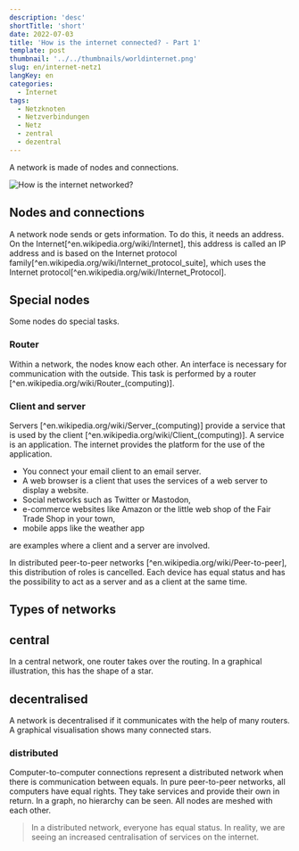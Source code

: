 ```yaml
---
description: 'desc'
shortTitle: 'short'
date: 2022-07-03
title: 'How is the internet connected? - Part 1'
template: post
thumbnail: '../../thumbnails/worldinternet.png'
slug: en/internet-netz1
langKey: en
categories:
  - Internet
tags:
  - Netzknoten
  - Netzverbindungen
  - Netz
  - zentral
  - dezentral
---
```



A network is made of nodes and connections.

![How is the internet networked?](/images/1a.en.png)

## Nodes and connections

A network node sends or gets information. To do this, it needs an address. On the Internet[^en.wikipedia.org/wiki/Internet], this address is called an IP address and is based on the Internet protocol family[^en.wikipedia.org/wiki/Internet_protocol_suite], which uses the Internet protocol[^en.wikipedia.org/wiki/Internet_Protocol]. 

## Special nodes

Some nodes do special tasks. 

### Router 

Within a network, the nodes know each other. An interface is necessary for communication with the outside. This task is performed by a router [^en.wikipedia.org/wiki/Router_(computing)]. 

### Client and server

Servers [^en.wikipedia.org/wiki/Server_(computing)] provide a service that is used by the client [^en.wikipedia.org/wiki/Client_(computing)]. A service is an application. The internet provides the platform for the use of the application.

- You connect your email client to an email server. 
- A web browser is a client that uses the services of a web server to display a website. 
- Social networks such as Twitter or Mastodon, 
- e-commerce websites like Amazon or the little web shop of the Fair Trade Shop in your town, 
- mobile apps like the weather app

are examples where a client and a server are involved. 

In distributed peer-to-peer networks [^en.wikipedia.org/wiki/Peer-to-peer], this distribution of roles is cancelled. Each device has equal status and has the possibility to act as a server and as a client at the same time. 

## Types of networks

## central

In a central network, one router takes over the routing. In a graphical illustration, this has the shape of a star. 

## decentralised

A network is decentralised if it communicates with the help of many routers. A graphical visualisation shows many connected stars.

### distributed

Computer-to-computer connections represent a distributed network when there is communication between equals. In pure peer-to-peer networks, all computers have equal rights. They take services and provide their own in return. In a graph, no hierarchy can be seen. All nodes are meshed with each other.

> In a distributed network, everyone has equal status. In reality, we are seeing an increased centralisation of services on the internet.
